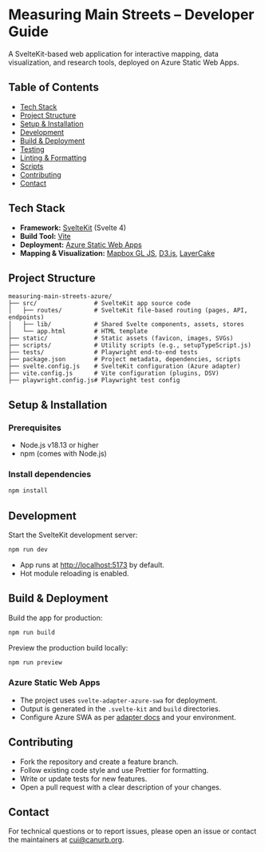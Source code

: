 # Measuring Main Streets – Developer Guide

A SvelteKit-based web application for interactive mapping, data visualization, and research tools, deployed on Azure Static Web Apps.

## Table of Contents
- [Tech Stack](#tech-stack)
- [Project Structure](#project-structure)
- [Setup & Installation](#setup--installation)
- [Development](#development)
- [Build & Deployment](#build--deployment)
- [Testing](#testing)
- [Linting & Formatting](#linting--formatting)
- [Scripts](#scripts)
- [Contributing](#contributing)
- [Contact](#contact)

## Tech Stack
- **Framework:** [SvelteKit](https://kit.svelte.dev/) (Svelte 4)
- **Build Tool:** [Vite](https://vitejs.dev/)
- **Deployment:** [Azure Static Web Apps](https://learn.microsoft.com/en-us/azure/static-web-apps/)
- **Mapping & Visualization:** [Mapbox GL JS](https://docs.mapbox.com/mapbox-gl-js/), [D3.js](https://d3js.org/), [LayerCake](https://layercake.graphics/)

## Project Structure
```
measuring-main-streets-azure/
├── src/                # SvelteKit app source code
│   ├── routes/         # SvelteKit file-based routing (pages, API, endpoints)
│   ├── lib/            # Shared Svelte components, assets, stores
│   └── app.html        # HTML template
├── static/             # Static assets (favicon, images, SVGs)
├── scripts/            # Utility scripts (e.g., setupTypeScript.js)
├── tests/              # Playwright end-to-end tests
├── package.json        # Project metadata, dependencies, scripts
├── svelte.config.js    # SvelteKit configuration (Azure adapter)
├── vite.config.js      # Vite configuration (plugins, DSV)
├── playwright.config.js# Playwright test config
```

## Setup & Installation
### Prerequisites
- Node.js v18.13 or higher
- npm (comes with Node.js)

### Install dependencies
```bash
npm install
```

## Development
Start the SvelteKit development server:
```bash
npm run dev
```
- App runs at [http://localhost:5173](http://localhost:5173) by default.
- Hot module reloading is enabled.

## Build & Deployment
Build the app for production:
```bash
npm run build
```
Preview the production build locally:
```bash
npm run preview
```

### Azure Static Web Apps
- The project uses `svelte-adapter-azure-swa` for deployment.
- Output is generated in the `.svelte-kit` and `build` directories.
- Configure Azure SWA as per [adapter docs](https://github.com/Azure/static-web-apps-cli) and your environment.

## Contributing
- Fork the repository and create a feature branch.
- Follow existing code style and use Prettier for formatting.
- Write or update tests for new features.
- Open a pull request with a clear description of your changes.

## Contact
For technical questions or to report issues, please open an issue or contact the maintainers at [cui@canurb.org](mailto:cui@canurb.org?subject=Measuring%20Main%20Streets%20Technical%20Enquiry).
